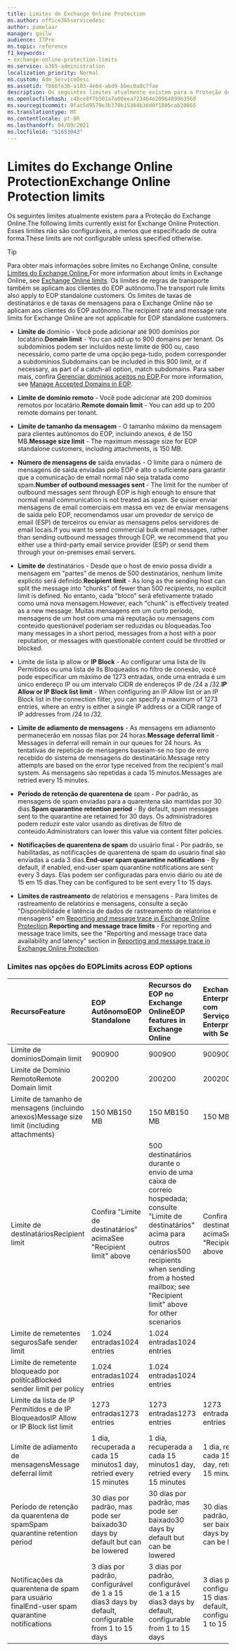 ```yaml
---
title: Limites do Exchange Online Protection
ms.author: office365servicedesc
author: pamelaar
manager: gailw
audience: ITPro
ms.topic: reference
f1_keywords:
- exchange-online-protection-limits
ms.service: o365-administration
localization_priority: Normal
ms.custom: Adm_ServiceDesc
ms.assetid: f866fe3b-a183-4e6d-abd9-bbec0a0c7fae
description: Os seguintes limites atualmente existem para a Proteção do Exchange Online. Esses limites não são configuráveis, a menos que especificado de outra forma.
ms.openlocfilehash: c4bce8f7b501a7a00eea723464e20964899b3560
ms.sourcegitcommit: 9fac5d9579e3b370b15384b36d0f1805cab20065
ms.translationtype: MT
ms.contentlocale: pt-BR
ms.lasthandoff: 04/09/2021
ms.locfileid: "51653043"
---
```

# <a name="exchange-online-protection-limits"></a><span data-ttu-id="6d0f7-104">Limites do Exchange Online Protection</span><span class="sxs-lookup"><span data-stu-id="6d0f7-104">Exchange Online Protection limits</span></span>

<span data-ttu-id="6d0f7-105">Os seguintes limites atualmente existem para a Proteção do Exchange Online.</span><span class="sxs-lookup"><span data-stu-id="6d0f7-105">The following limits currently exist for Exchange Online Protection.</span></span> <span data-ttu-id="6d0f7-106">Esses limites não são configuráveis, a menos que especificado de outra forma.</span><span class="sxs-lookup"><span data-stu-id="6d0f7-106">These limits are not configurable unless specified otherwise.</span></span> 
  
> [!TIP]
> <span data-ttu-id="6d0f7-107">Para obter mais informações sobre limites no Exchange Online, consulte [Limites do Exchange Online.](../exchange-online-service-description/exchange-online-limits.md)</span><span class="sxs-lookup"><span data-stu-id="6d0f7-107">For more information about limits in Exchange Online, see [Exchange Online limits](../exchange-online-service-description/exchange-online-limits.md).</span></span> <span data-ttu-id="6d0f7-108">Os limites de regras de transporte também se aplicam aos clientes do EOP autônomo.</span><span class="sxs-lookup"><span data-stu-id="6d0f7-108">The transport rule limits also apply to EOP standalone customers.</span></span> <span data-ttu-id="6d0f7-109">Os limites de taxas de destinatários e de taxas de mensagens para o Exchange Online não se aplicam aos clientes do EOP autônomo.</span><span class="sxs-lookup"><span data-stu-id="6d0f7-109">The recipient rate and message rate limits for Exchange Online are not applicable for EOP standalone customers.</span></span> 
  
- <span data-ttu-id="6d0f7-110">**Limite de** domínio - Você pode adicionar até 900 domínios por locatário.</span><span class="sxs-lookup"><span data-stu-id="6d0f7-110">**Domain limit** - You can add up to 900 domains per tenant.</span></span> <span data-ttu-id="6d0f7-111">Os subdomínios podem ser incluídos neste limite de 900 ou, caso necessário, como parte de uma opção pega-tudo, podem corresponder a subdomínios.</span><span class="sxs-lookup"><span data-stu-id="6d0f7-111">Subdomains can be included in this 900 limit, or if necessary, as part of a catch-all option, match subdomains.</span></span> <span data-ttu-id="6d0f7-112">Para saber mais, confira [Gerenciar domínios aceitos no EOP](/microsoft-365/security/office-365-security/exchange-online-protection-overview).</span><span class="sxs-lookup"><span data-stu-id="6d0f7-112">For more information, see [Manage Accepted Domains in EOP](/microsoft-365/security/office-365-security/exchange-online-protection-overview).</span></span>

- <span data-ttu-id="6d0f7-113">**Limite de domínio remoto** - Você pode adicionar até 200 domínios remotos por locatário.</span><span class="sxs-lookup"><span data-stu-id="6d0f7-113">**Remote domain limit** - You can add up to 200 remote domains per tenant.</span></span>
    
- <span data-ttu-id="6d0f7-114">**Limite de tamanho da mensagem** - O tamanho máximo da mensagem para clientes autônomos do EOP, incluindo anexos, é de 150 MB.</span><span class="sxs-lookup"><span data-stu-id="6d0f7-114">**Message size limit** - The maximum message size for EOP standalone customers, including attachments, is 150 MB.</span></span> 
    
- <span data-ttu-id="6d0f7-115">**Número de mensagens de** saída enviadas - O limite para o número de mensagens de saída enviadas pelo EOP é alto o suficiente para garantir que a comunicação de email normal não seja tratada como spam.</span><span class="sxs-lookup"><span data-stu-id="6d0f7-115">**Number of outbound messages sent** - The limit for the number of outbound messages sent through EOP is high enough to ensure that normal email communication is not treated as spam.</span></span> <span data-ttu-id="6d0f7-116">Se quiser enviar mensagens de email comerciais em massa em vez de enviar mensagens de saída pelo EOP, recomendamos usar um provedor de serviço de email (ESP) de terceiros ou enviar as mensagens pelos servidores de email locais.</span><span class="sxs-lookup"><span data-stu-id="6d0f7-116">If you want to send commercial bulk email messages, rather than sending outbound messages through EOP, we recommend that you either use a third-party email service provider (ESP) or send them through your on-premises email servers.</span></span> 
    
- <span data-ttu-id="6d0f7-117">**Limite de** destinatários - Desde que o host de envio possa dividir a mensagem em "partes" de menos de 500 destinatários, nenhum limite explícito será definido.</span><span class="sxs-lookup"><span data-stu-id="6d0f7-117">**Recipient limit** - As long as the sending host can split the message into "chunks" of fewer than 500 recipients, no explicit limit is defined.</span></span> <span data-ttu-id="6d0f7-118">No entanto, cada "bloco" será efetivamente tratado como uma nova mensagem.</span><span class="sxs-lookup"><span data-stu-id="6d0f7-118">However, each "chunk" is effectively treated as a new message.</span></span> <span data-ttu-id="6d0f7-119">Muitas mensagens em um curto período, mensagens de um host com uma má reputação ou mensagens com conteúdo questionável poderiam ser reduzidas ou bloqueadas.</span><span class="sxs-lookup"><span data-stu-id="6d0f7-119">Too many messages in a short period, messages from a host with a poor reputation, or messages with questionable content could be throttled or blocked.</span></span> 
    
- <span data-ttu-id="6d0f7-120">Limite de lista ip allow or **IP Block** - Ao configurar uma lista de IIs Permitidos ou uma lista de IIs Bloqueados no filtro de conexão, você pode especificar um máximo de 1273 entradas, onde uma entrada é um único endereço IP ou um intervalo CIDR de endereços IP de /24 a /32.</span><span class="sxs-lookup"><span data-stu-id="6d0f7-120">**IP Allow or IP Block list limit** - When configuring an IP Allow list or an IP Block list in the connection filter, you can specify a maximum of 1273 entries, where an entry is either a single IP address or a CIDR range of IP addresses from /24 to /32.</span></span> 
    
- <span data-ttu-id="6d0f7-121">**Limite de adiamento de mensagens** - As mensagens em adiamento permanecerão em nossas filas por 24 horas.</span><span class="sxs-lookup"><span data-stu-id="6d0f7-121">**Message deferral limit** - Messages in deferral will remain in our queues for 24 hours.</span></span> <span data-ttu-id="6d0f7-122">As tentativas de repetição de mensagens baseiam-se no tipo de erro recebido do sistema de mensagens do destinatário.</span><span class="sxs-lookup"><span data-stu-id="6d0f7-122">Message retry attempts are based on the error type received from the recipient's mail system.</span></span> <span data-ttu-id="6d0f7-123">As mensagens são repetidas a cada 15 minutos.</span><span class="sxs-lookup"><span data-stu-id="6d0f7-123">Messages are retried every 15 minutes.</span></span> 
    
- <span data-ttu-id="6d0f7-124">**Período de retenção de quarentena de** spam - Por padrão, as mensagens de spam enviadas para a quarentena são mantidas por 30 dias.</span><span class="sxs-lookup"><span data-stu-id="6d0f7-124">**Spam quarantine retention period** - By default, spam messages sent to the quarantine are retained for 30 days.</span></span> <span data-ttu-id="6d0f7-125">Os administradores podem reduzir este valor usando as diretivas de filtro de conteúdo.</span><span class="sxs-lookup"><span data-stu-id="6d0f7-125">Administrators can lower this value via content filter policies.</span></span> 
    
- <span data-ttu-id="6d0f7-126">**Notificações de quarentena de spam** do usuário final - Por padrão, se habilitadas, as notificações de quarentena de spam do usuário final são enviadas a cada 3 dias.</span><span class="sxs-lookup"><span data-stu-id="6d0f7-126">**End-user spam quarantine notifications** - By default, if enabled, end-user spam quarantine notifications are sent every 3 days.</span></span> <span data-ttu-id="6d0f7-127">Elas podem ser configuradas para envio diário ou até de 15 em 15 dias.</span><span class="sxs-lookup"><span data-stu-id="6d0f7-127">They can be configured to be sent every 1 to 15 days.</span></span> 
    
- <span data-ttu-id="6d0f7-128">**Limites de rastreamento** de relatórios e mensagens - Para limites de rastreamento de relatórios e mensagens, consulte a seção "Disponibilidade e latência de dados de rastreamento de relatórios e mensagens" em [Reporting and message trace in Exchange Online Protection](/microsoft-365/security/office-365-security/reporting-and-message-trace-in-exchange-online-protection).</span><span class="sxs-lookup"><span data-stu-id="6d0f7-128">**Reporting and message trace limits** - For reporting and message trace limits, see the "Reporting and message trace data availability and latency" section in [Reporting and message trace in Exchange Online Protection](/microsoft-365/security/office-365-security/reporting-and-message-trace-in-exchange-online-protection).</span></span>
    
### <a name="limits-across-eop-options"></a><span data-ttu-id="6d0f7-129">Limites nas opções do EOP</span><span class="sxs-lookup"><span data-stu-id="6d0f7-129">Limits across EOP options</span></span>

| <span data-ttu-id="6d0f7-130">Recurso</span><span class="sxs-lookup"><span data-stu-id="6d0f7-130">Feature</span></span> | <span data-ttu-id="6d0f7-131">EOP Autônomo</span><span class="sxs-lookup"><span data-stu-id="6d0f7-131">EOP Standalone</span></span> | <span data-ttu-id="6d0f7-132">Recursos do EOP no Exchange Online</span><span class="sxs-lookup"><span data-stu-id="6d0f7-132">EOP features in Exchange Online</span></span> | <span data-ttu-id="6d0f7-133">Exchange Enterprise CAL com Serviços</span><span class="sxs-lookup"><span data-stu-id="6d0f7-133">Exchange Enterprise CAL with Services</span></span> |
|:-----|:-----|:-----|:-----|
|<span data-ttu-id="6d0f7-134">Limite de domínios</span><span class="sxs-lookup"><span data-stu-id="6d0f7-134">Domain limit</span></span>  <br/> |<span data-ttu-id="6d0f7-135">900</span><span class="sxs-lookup"><span data-stu-id="6d0f7-135">900</span></span>  <br/> |<span data-ttu-id="6d0f7-136">900</span><span class="sxs-lookup"><span data-stu-id="6d0f7-136">900</span></span>  <br/> |<span data-ttu-id="6d0f7-137">900</span><span class="sxs-lookup"><span data-stu-id="6d0f7-137">900</span></span>  <br/> |
|<span data-ttu-id="6d0f7-138">Limite de Domínio Remoto</span><span class="sxs-lookup"><span data-stu-id="6d0f7-138">Remote Domain limit</span></span>  <br/> |<span data-ttu-id="6d0f7-139">200</span><span class="sxs-lookup"><span data-stu-id="6d0f7-139">200</span></span>  <br/> |<span data-ttu-id="6d0f7-140">200</span><span class="sxs-lookup"><span data-stu-id="6d0f7-140">200</span></span>  <br/> |<span data-ttu-id="6d0f7-141">200</span><span class="sxs-lookup"><span data-stu-id="6d0f7-141">200</span></span>  <br/> |
|<span data-ttu-id="6d0f7-142">Limite de tamanho de mensagens (incluindo anexos)</span><span class="sxs-lookup"><span data-stu-id="6d0f7-142">Message size limit (including attachments)</span></span>  <br/> |<span data-ttu-id="6d0f7-143">150 MB</span><span class="sxs-lookup"><span data-stu-id="6d0f7-143">150 MB</span></span>  <br/> |<span data-ttu-id="6d0f7-144">150 MB</span><span class="sxs-lookup"><span data-stu-id="6d0f7-144">150 MB</span></span>  <br/> |<span data-ttu-id="6d0f7-145">150 MB</span><span class="sxs-lookup"><span data-stu-id="6d0f7-145">150 MB</span></span>  <br/> |
|<span data-ttu-id="6d0f7-146">Limite de destinatários</span><span class="sxs-lookup"><span data-stu-id="6d0f7-146">Recipient limit</span></span>  <br/> |<span data-ttu-id="6d0f7-147">Confira "Limite de destinatários" acima</span><span class="sxs-lookup"><span data-stu-id="6d0f7-147">See "Recipient limit" above</span></span>  <br/> |<span data-ttu-id="6d0f7-148">500 destinatários durante o envio de uma caixa de correio hospedada; consulte "Limite de destinatários" acima para outros cenários</span><span class="sxs-lookup"><span data-stu-id="6d0f7-148">500 recipients when sending from a hosted mailbox; see "Recipient limit" above for other scenarios</span></span>  <br/> |<span data-ttu-id="6d0f7-149">Confira "Limite de destinatários" acima</span><span class="sxs-lookup"><span data-stu-id="6d0f7-149">See "Recipient limit" above</span></span>  <br/> |
|<span data-ttu-id="6d0f7-150">Limite de remetentes seguros</span><span class="sxs-lookup"><span data-stu-id="6d0f7-150">Safe sender limit</span></span>  <br/> |<span data-ttu-id="6d0f7-151">1.024 entradas</span><span class="sxs-lookup"><span data-stu-id="6d0f7-151">1024 entries</span></span>  <br/> |<span data-ttu-id="6d0f7-152">1.024 entradas</span><span class="sxs-lookup"><span data-stu-id="6d0f7-152">1024 entries</span></span>  <br/> ||
|<span data-ttu-id="6d0f7-153">Limite de remetente bloqueado por política</span><span class="sxs-lookup"><span data-stu-id="6d0f7-153">Blocked sender limit per policy</span></span>  <br/> |<span data-ttu-id="6d0f7-154">1.024 entradas</span><span class="sxs-lookup"><span data-stu-id="6d0f7-154">1024 entries</span></span>  <br/> |<span data-ttu-id="6d0f7-155">1.024 entradas</span><span class="sxs-lookup"><span data-stu-id="6d0f7-155">1024 entries</span></span>  <br/> ||
|<span data-ttu-id="6d0f7-156">Limite da lista de IP Permitidos e de IP Bloqueados</span><span class="sxs-lookup"><span data-stu-id="6d0f7-156">IP Allow or IP Block list limit</span></span>  <br/> |<span data-ttu-id="6d0f7-157">1273 entradas</span><span class="sxs-lookup"><span data-stu-id="6d0f7-157">1273 entries</span></span>  <br/> |<span data-ttu-id="6d0f7-158">1273 entradas</span><span class="sxs-lookup"><span data-stu-id="6d0f7-158">1273 entries</span></span>  <br/> |<span data-ttu-id="6d0f7-159">1273 entradas</span><span class="sxs-lookup"><span data-stu-id="6d0f7-159">1273 entries</span></span>  <br/> |
|<span data-ttu-id="6d0f7-160">Limite de adiamento de mensagens</span><span class="sxs-lookup"><span data-stu-id="6d0f7-160">Message deferral limit</span></span>  <br/> |<span data-ttu-id="6d0f7-161">1 dia, recuperada a cada 15 minutos</span><span class="sxs-lookup"><span data-stu-id="6d0f7-161">1 day, retried every 15 minutes</span></span>  <br/> |<span data-ttu-id="6d0f7-162">1 dia, recuperada a cada 15 minutos</span><span class="sxs-lookup"><span data-stu-id="6d0f7-162">1 day, retried every 15 minutes</span></span>  <br/> |<span data-ttu-id="6d0f7-163">1 dia, recuperada a cada 15 minutos</span><span class="sxs-lookup"><span data-stu-id="6d0f7-163">1 day, retried every 15 minutes</span></span>  <br/> |
|<span data-ttu-id="6d0f7-164">Período de retenção da quarentena de spam</span><span class="sxs-lookup"><span data-stu-id="6d0f7-164">Spam quarantine retention period</span></span>  <br/> |<span data-ttu-id="6d0f7-165">30 dias por padrão, mas pode ser baixado</span><span class="sxs-lookup"><span data-stu-id="6d0f7-165">30 days by default but can be lowered</span></span>  <br/> |<span data-ttu-id="6d0f7-166">30 dias por padrão, mas pode ser baixado</span><span class="sxs-lookup"><span data-stu-id="6d0f7-166">30 days by default but can be lowered</span></span>  <br/> |<span data-ttu-id="6d0f7-167">30 dias por padrão, mas pode ser baixado</span><span class="sxs-lookup"><span data-stu-id="6d0f7-167">30 days by default but can be lowered</span></span>  <br/> |
|<span data-ttu-id="6d0f7-168">Notificações da quarentena de spam para usuário final</span><span class="sxs-lookup"><span data-stu-id="6d0f7-168">End-user spam quarantine notifications</span></span>  <br/> |<span data-ttu-id="6d0f7-169">3 dias por padrão, configurável de 1 a 15 dias</span><span class="sxs-lookup"><span data-stu-id="6d0f7-169">3 days by default, configurable from 1 to 15 days</span></span>  <br/> |<span data-ttu-id="6d0f7-170">3 dias por padrão, configurável de 1 a 15 dias</span><span class="sxs-lookup"><span data-stu-id="6d0f7-170">3 days by default, configurable from 1 to 15 days</span></span>  <br/> |<span data-ttu-id="6d0f7-171">3 dias por padrão, configurável de 1 a 15 dias</span><span class="sxs-lookup"><span data-stu-id="6d0f7-171">3 days by default, configurable from 1 to 15 days</span></span>  <br/> |
